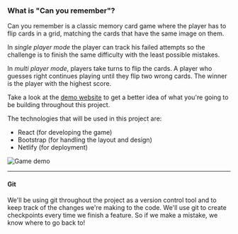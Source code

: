 ### What is "Can you remember"?

Can you remember is a classic memory card game where the player has to flip cards in a grid, matching the cards that have the same image on them.

In *single player mode* the player can track his failed attempts so the challenge is to finish the same difficulty with the least possible mistakes.

In *multi player mode*, players take turns to flip the cards. A player who guesses right continues playing until they flip two wrong cards. The winner is the player with the highest score.

Take a look at the [demo website](https://can-you-remember.codeunicorn.io/) to get a better idea of what you're going to be building throughout this project.

The technologies that will be used in this project are:

- React (for developing the game)
- Bootstrap (for handling the layout and design)
- Netlify (for deployment)

![Game demo](https://imgur.com/AArßTmYS.png)

---

#### Git

We'll be using git throughout the project as a version control tool and to keep track of the changes we're making to the code. We'll use git to create checkpoints every time we finish a feature. So if we make a mistake, we know where to go back to!
